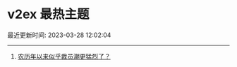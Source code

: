 # v2ex 最热主题

最近更新时间: 2023-03-28 12:02:04

--- 
1. [农历年以来似乎裁员潮更猛烈了？](https://www.v2ex.com/t/927715) 
